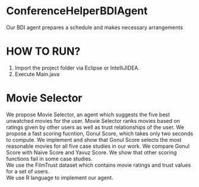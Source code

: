 # ConferenceHelperBDIAgent
Our BDI agent prepares a schedule and makes necessary arrangements <br>

# HOW TO RUN?
1) Import the project folder via Eclipse or IntelliJIDEA.
2) Execute Main.java


# Movie Selector
We propose Movie Selector, an agent which suggests the five best unwatched movies for the user. Movie Selector ranks movies based on ratings given by other users as well as trust relationships of the user. We propose a fast scoring fucntion, Gonul Score, which takes only two seconds to compute. We implement and show that Gonul Score selects the most reasonable movies for all five case studies in our work. We compare Gonul Score with Naive Score and Yavuz Score. We show that other scoring functions fail in some case studies.<br>
We use the FilmTrust dataset which contains movie ratings and trust values for a set of users.<br>
We use R language to implement our agent.
